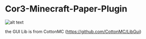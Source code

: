 # Cor3-Minecraft-Paper-Plugin

![alt text](https://ibb.co/GCT5SSW)



the GUI Lib is from CottonMC (https://github.com/CottonMC/LibGui) 
